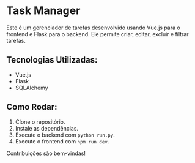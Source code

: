 # Task Manager

Este é um gerenciador de tarefas desenvolvido usando Vue.js para o frontend e Flask para o backend. Ele permite criar, editar, excluir e filtrar tarefas.

## Tecnologias Utilizadas:
- Vue.js
- Flask
- SQLAlchemy

## Como Rodar:
1. Clone o repositório.
2. Instale as dependências.
3. Execute o backend com `python run.py`.
4. Execute o frontend com `npm run dev`.

Contribuições são bem-vindas!